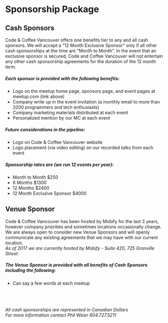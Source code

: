 # Sponsorship Package

## Cash Sponsors
Code & Coffee Vancouver offers one benefits tier to any and all cash sponsors.  We will accept a "12 Month Exclusive Sponsor" only if all other cash sponsorships at the time are "Month to Month". In the event that an exclusive sponsor is secured, Code and Coffee Vancouver will not entertain any other cash sponsorship agreements for the duration of the 12 month term.

##### Each sponsor is provided with the following benefits:
- Logo on the meetup home page, sponsors page, and event pages at meetup.com (link above)
- Company write up in the event invitation (a monthly email to more than 3200 programmers and tech enthusiasts)
- Company marketing materials distributed at each event
- Personalized mention by our MC at each event

##### Future considerations in the pipeline:
- Logo on Code & Coffee Vancouver website
- Logo placement (via video editing) on our recorded talks from each event

##### Sponsorship rates are (we run 12 events per year):
- Month to Month $250</br>
- 6 Months $1300</br>
- 12 Months $2400</br>
- 12 Month Exclusive Sponsor $4000

## Venue Sponsor
Code & Coffee Vancouver has been hosted by Mobify for the last 3 years, however company priorities and sometimes locations occasionally change.  We are always open to consider new Venue Sponsors and will openly communicate any existing agreements that we may have with our current location.</br>
*As of 2017 we are currently hosted by Mobify - Suite 420, 725 Granville Street.*

##### The Venue Sponsor is provided with all benefits of Cash Sponsors including the following:
- Can say a few words at each meetup
</br>
</br>

###### *All cash sponsorships are represented in Canadian Dollars*</br>*For more information contact Phil Weier 604.727.5211*

